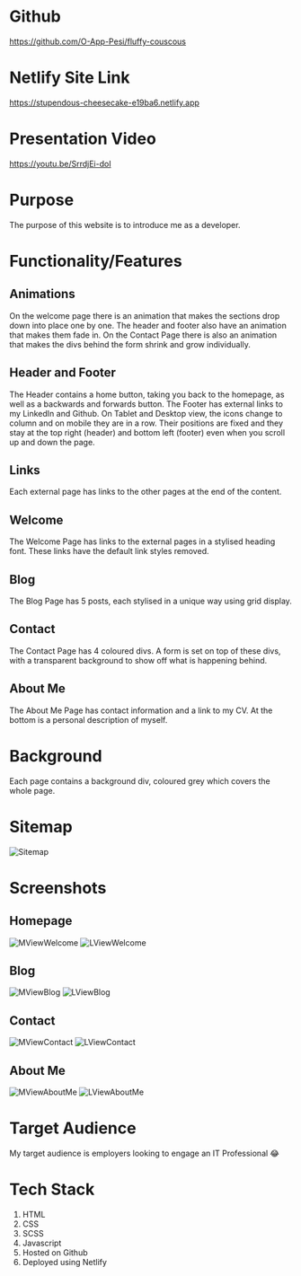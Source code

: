 # Github
https://github.com/O-App-Pesi/fluffy-couscous
# Netlify Site Link
https://stupendous-cheesecake-e19ba6.netlify.app
# Presentation Video
https://youtu.be/SrrdjEi-doI
# Purpose
The purpose of this website is to introduce me as a developer.
# Functionality/Features
## Animations
On the welcome page there is an animation that makes the sections drop down into place one by one. The header and footer also have an animation that makes them fade in.
On the Contact Page there is also an animation that makes the divs behind the form shrink and grow individually.
## Header and Footer
The Header contains a home button, taking you back to the homepage, as well as a backwards and forwards button. The Footer has external links to my LinkedIn and Github. On Tablet and Desktop view, the icons change to column and on mobile they are in a row. Their positions are fixed and they stay at the top right (header) and bottom left (footer) even when you scroll up and down the page.
## Links
Each external page has links to the other pages at the end of the content.
## Welcome
The Welcome Page has links to the external pages in a stylised heading font. These links have the default link styles removed.
## Blog
The Blog Page has 5 posts, each stylised in a unique way using grid display.
## Contact
The Contact Page has 4 coloured divs. A form is set on top of these divs, with a transparent background to show off what is happening behind.
## About Me
The About Me Page has contact information and a link to my CV. At the bottom is a personal description of myself.
# Background
Each page contains a background div, coloured grey which covers the whole page.
# Sitemap
![Sitemap](docs/Frame%201.jpg)
# Screenshots
## Homepage
![MViewWelcome](docs/MobileViewWelcome.png)
![LViewWelcome](docs/LaptopViewWelcome.jpg)
## Blog
![MViewBlog](docs/MobileViewBlog.png)
![LViewBlog](docs/LaptopViewBlog.jpg)
## Contact
![MViewContact](docs/MobileViewContact.jpg)
![LViewContact](docs/LaptopViewContact.jpg)
## About Me
![MViewAboutMe](docs/MobileViewAboutMe.jpg)
![LViewAboutMe](docs/LaptopViewAboutMe.jpg)
# Target Audience
My target audience is employers looking to engage an IT Professional :joy:
# Tech Stack
1. HTML
2. CSS
3. SCSS
4. Javascript
5. Hosted on Github
6. Deployed using Netlify